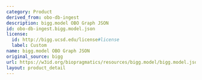 ```yaml
---
category: Product
derived_from: obo-db-ingest
description: bigg.model OBO Graph JSON
id: obo-db-ingest.bigg.model.json
license:
  id: http://bigg.ucsd.edu/license#license
  label: Custom
name: bigg.model OBO Graph JSON
original_source: bigg
url: https://w3id.org/biopragmatics/resources/bigg.model/bigg.model.json
layout: product_detail
---
```


